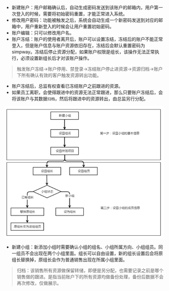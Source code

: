 
- 新建账户：用户邮箱确认后，自动生成密码发送到该账户的邮箱内，用户第一次登入的时候，需要将初始密码重置，才能正常进入系统。
- 修改用户密码：功能被触发之后，系统会自动生成一个新密码发送到对应的邮箱中，用户重新登入的时候会让用户重置初始密码。
- 账户编辑：只可以修改用户名。
- 账户冻结：账户的使用者离开后，账户可以设置冻结，冻结后的账户不能正常登入，但是账户信息与账户资源依旧存在，冻结后会默认重置密码为simpway。冻结后停止资源分配，如果账户权限是组长，该操作无法正常执行，必须设置新组长后才对该账户操作。
> 触发账户冻结->账户停用、禁登录->冻结账户停止进资源->资源归档->账户下所有确认有效的客户触发资源转出功能。

- 账户冻结后，总监有权查看已冻结账户之前跟进的资源。
- 如果员工离职，会使得跟进中的资源无法正常跟进，那么只要账户冻结后，会将该账户与其数据`归档`，然后将跟进中的资源转出，由总监另行分配。

![](/assets/小组操作.png)

- 新建小组：新添加小组时需要确认小组的组名、小组所属方向、小组组员。同一组员不会出现在两个小组里面。组长可以自由设置，新的组长设置后会将原组长替换掉，原组长会作为普通销售出现在所属小组里面。

> 归档：该销售所有资源做保留转储，即便是另分配，也需要记录之前是哪个销售做的跟进。是指当前账户下的所有资源均做备份处理，备份后数据不会再次修改，仅做展示。

